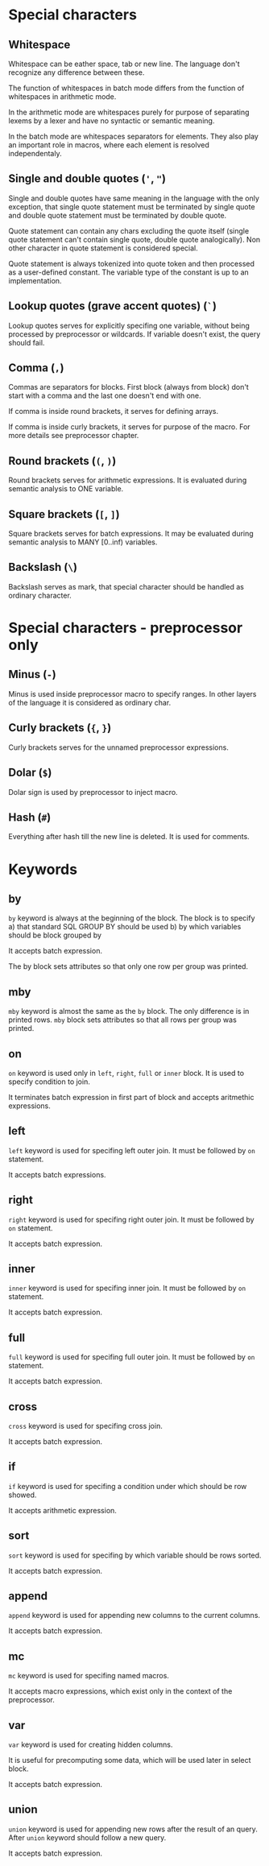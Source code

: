 # Special characters

## Whitespace
Whitespace can be eather space, tab or new line. The language don't recognize any difference between these.

The function of whitespaces in batch mode differs from the function of whitespaces in arithmetic mode.

In the arithmetic mode are whitespaces purely for purpose of separating lexems by a lexer and have no syntactic or semantic meaning.

In the batch mode are whitespaces separators for elements. They also play an important role in macros, where each element is resolved independentaly.

## Single and double quotes (`'`, `"`)
Single and double quotes have same meaning in the language with the only exception, that single quote statement must be terminated by single quote and double quote statement must be terminated by double quote.

Quote statement can contain any chars excluding the quote itself (single quote statement can't contain single quote, double quote analogically). Non other character in quote statement is considered special.

Quote statement is always tokenized into quote token and then processed as a user-defined constant. The variable type of the constant is up to an implementation.

## Lookup quotes (grave accent quotes) (`` ` ``)
Lookup quotes serves for explicitly specifing one variable, without being processed by preprocessor or wildcards. If variable doesn't exist, the query should fail.

## Comma (`,`)
Commas are separators for blocks. First block (always from block) don't start with a comma and the last one doesn't end with one.

If comma is inside round brackets, it serves for defining arrays.

If comma is inside curly brackets, it serves for purpose of the macro. For more details see preprocessor chapter.

## Round brackets (`(`, `)`)
Round brackets serves for arithmetic expressions. It is evaluated during semantic analysis to ONE variable.

## Square brackets (`[`, `]`)
Square brackets serves for batch expressions. It may be evaluated during semantic analysis to MANY [0..inf) variables.

## Backslash (`\`)
Backslash serves as mark, that special character should be handled as ordinary character.

# Special characters - preprocessor only
## Minus (`-`)
Minus is used inside preprocessor macro to specify ranges. In other layers of the language it is considered as ordinary char.

## Curly brackets (`{`, `}`)
Curly brackets serves for the unnamed preprocessor expressions.

## Dolar (`$`)
Dolar sign is used by preprocessor to inject macro.

## Hash (`#`)
Everything after hash till the new line is deleted. It is used for comments.

# Keywords

## by
`by` keyword is always at the beginning of the block. The block is to specify
a) that standard SQL GROUP BY should be used
b) by which variables should be block grouped by

It accepts batch expression.

The by block sets attributes so that only one row per group was printed.

## mby
`mby` keyword is almost the same as the `by` block. The only difference is in printed rows. `mby` block sets attributes so that all rows per group was printed.

## on
`on` keyword is used only in `left`, `right`, `full` or `inner` block. It is used to specify condition to join.

It terminates batch expression in first part of block and accepts aritmethic expressions.

## left
`left` keyword is used for specifing left outer join. It must be followed by `on` statement.

It accepts batch expressions.

## right
`right` keyword is used for specifing right outer join. It must be followed by `on` statement.

It accepts batch expression.

## inner
`inner` keyword is used for specifing inner join. It must be followed by `on` statement.

It accepts batch expression.

## full
`full` keyword is used for specifing full outer join. It must be followed by `on` statement.

It accepts batch expression.

## cross
`cross` keyword is used for specifing cross join.

It accepts batch expression.

## if
`if` keyword is used for specifing a condition under which should be row showed.

It accepts arithmetic expression.

## sort
`sort` keyword is used for specifing by which variable should be rows sorted.

It accepts batch expression.

## append
`append` keyword is used for appending new columns to the current columns. 

It accepts batch expression.

## mc
`mc` keyword is used for specifing named macros.

It accepts macro expressions, which exist only in the context of the preprocessor.

## var
`var` keyword is used for creating hidden columns.

It is useful for precomputing some data, which will be used later in select block.

It accepts batch expression.

## union
`union` keyword is used for appending new rows after the result of an query. After `union` keyword should follow a new query.

It accepts batch expression.

